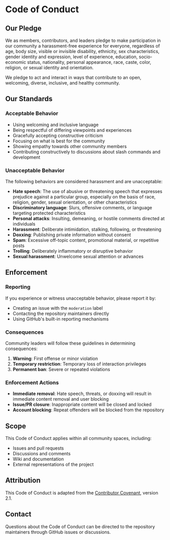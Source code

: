 # Code of Conduct

## Our Pledge

We as members, contributors, and leaders pledge to make participation in our community a harassment-free experience for everyone, regardless of age, body size, visible or invisible disability, ethnicity, sex characteristics, gender identity and expression, level of experience, education, socio-economic status, nationality, personal appearance, race, caste, color, religion, or sexual identity and orientation.

We pledge to act and interact in ways that contribute to an open, welcoming, diverse, inclusive, and healthy community.

## Our Standards

### Acceptable Behavior

- Using welcoming and inclusive language
- Being respectful of differing viewpoints and experiences
- Gracefully accepting constructive criticism
- Focusing on what is best for the community
- Showing empathy towards other community members
- Contributing constructively to discussions about slash commands and development

### Unacceptable Behavior

The following behaviors are considered harassment and are unacceptable:

- **Hate speech**: The use of abusive or threatening speech that expresses prejudice against a particular group, especially on the basis of race, religion, gender, sexual orientation, or other characteristics
- **Discriminatory language**: Slurs, offensive comments, or language targeting protected characteristics
- **Personal attacks**: Insulting, demeaning, or hostile comments directed at individuals
- **Harassment**: Deliberate intimidation, stalking, following, or threatening
- **Doxxing**: Publishing private information without consent
- **Spam**: Excessive off-topic content, promotional material, or repetitive posts
- **Trolling**: Deliberately inflammatory or disruptive behavior
- **Sexual harassment**: Unwelcome sexual attention or advances

## Enforcement

### Reporting

If you experience or witness unacceptable behavior, please report it by:
- Creating an issue with the `moderation` label
- Contacting the repository maintainers directly
- Using GitHub's built-in reporting mechanisms

### Consequences

Community leaders will follow these guidelines in determining consequences:

1. **Warning**: First offense or minor violation
2. **Temporary restriction**: Temporary loss of interaction privileges
3. **Permanent ban**: Severe or repeated violations

### Enforcement Actions

- **Immediate removal**: Hate speech, threats, or doxxing will result in immediate content removal and user blocking
- **Issue/PR closure**: Inappropriate content will be closed and locked
- **Account blocking**: Repeat offenders will be blocked from the repository

## Scope

This Code of Conduct applies within all community spaces, including:
- Issues and pull requests
- Discussions and comments
- Wiki and documentation
- External representations of the project

## Attribution

This Code of Conduct is adapted from the [Contributor Covenant](https://www.contributor-covenant.org/), version 2.1.

## Contact

Questions about the Code of Conduct can be directed to the repository maintainers through GitHub issues or discussions.